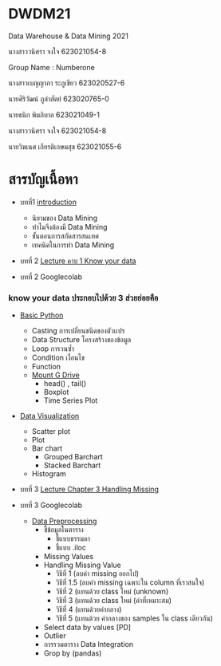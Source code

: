 # DWDM21
Data Warehouse & Data Mining 2021

นางสาววนิศรา จงใจ 623021054-8

Group Name : Numberone

นางสาวเบญญาภา ระภูเขียว 623020527-6

นายศิริวัฒน์ ภูลำสัตย์ 623020765-0

นายธนิก พิมภิบาล 623021049-1

นางสาววนิศรา จงใจ 623021054-8

นายวิฆเนศ เกียรติเกษมสุข 623021055-6

# สารบัญเนื้อหา

* บทที่1 [introduction](https://github.com/Jaomiew/DWDM21/blob/main/HW1.)
  * นิยามของ Data Mining
  * ทำไมจึงต้องมี Data Mining
  * ขั้นตอนการสกัดสารสนเทศ
  * เทคนิคในการทำ Data Mining 

* บทที่ 2 [Lecture คาบ 1 Know your data](https://github.com/Jaomiew/DWDM21/blob/main/HW2.ipynb)
* บทที่ 2 Googlecolab

### know your data ประกอบไปด้วย 3 ส่วยย่อยคือ
  * [Basic Python](https://github.com/Jaomiew/DWDM21/blob/main/HW2.ipynb)
    * Casting การเปลี่ยนชนิดของตัวเเปร
    * Data Structure โครงสร้างของข้อมูล
    * Loop การวนซ้ำ
    * Condition เงื่อนไข
    * Function
    * [Mount G Drive](https://colab.research.google.com/github/Jaomiew/DWDM21/blob/main/Data102_(Chapter2).ipynb#scrollTo=T5WvddexWdPX)
      * head() , tail()
      * Boxplot
      * Time Series Plot
   * [Data Visualization](https://github.com/Jaomiew/DWDM21/blob/main/Data_Visualization.ipynb)
     * Scatter plot
     * Plot
     * Bar chart
       * Grouped Barchart
       * Stacked Barchart
     * Histogram  
  
* บทที่ 3 [Lecture Chapter 3 Handling Missing](https://github.com/Jaomiew/DWDM21/blob/main/Chapter_3_(Handling_Missing).ipynb)
* บทที่ 3 Googlecolab
  * [Data Preprocessing](https://github.com/Jaomiew/DWDM21/blob/main/Chapter_3_(Handling_Missing).ipynb)
    * ชี้ข้อมูลในตาราง 
      * ชี้แบบธรรมดา 
      * ชี้แบบ .iloc
    * Missing Values
    * Handling Missing Value
      * วิธีที่ 1 (ลบค่า missing ออกไป) 
      * วิธีที่ 1.5 (ลบค่า missing เฉพาะใน column ที่เราสนใจ)
      * วิธีที่ 2 (แทนด้วย class ใหม่ (unknown)
      * วิธีที่ 3 (แทนด้วย class ใหม่ (ค่าที่เหมาะสม)
      * วิธีที่ 4 (แทนด้วยค่ากลาง)
      * วิธีที่ 5 (แทนด้วย ค่ากลางของ samples ใน class เดียวกัน)
    * Select data by values [PD]
    * Outlier
    * การรวมตาราง Data Integration
    * Grop by (pandas) 

 








